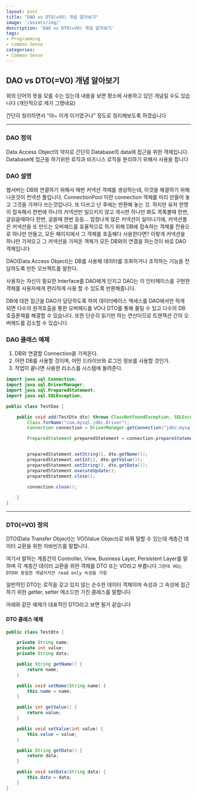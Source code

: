 ```yaml
---
layout: post
title: "DAO vs DTO(=VO) 개념 알아보기"
image: '/assets/img/'
description: 'DAO vs DTO(=VO) 개념 알아보기'
tags:
- Programming
- Common Sense
categories:
- Common Sense
---
```



## DAO vs DTO(=VO) 개념 알아보기

위의 단어의 뜻을 모를 수는 있는데 내용을 보면 평소에 사용하고 있던 개념일 수도 있습니다 (개인적으로 제가 그랬네요)

간단히 정리하면서 "아~ 이게 이거였구나" 정도로 정리해보도록 하겠습니다

---

### DAO 정의

Data Access Object의 약자로 간단히 Database의 data에 접근을 위한 객체입니다. Database에 접근을 하기위한 로직과 비즈니스 로직을 분리하기 위해서 사용을 합니다


### DAO 설명

웹서버는 DB와 연결하기 위해서 매번 커넥션 객체를 생성하는데, 이것을 해결하기 위해 나온것이 컨넥션 풀입니다.
ConnectionPool 이란 connection 객체를 미리 만들어 놓고 그것을 가져다 쓰는것입니다. 또 다쓰고 난 후에는 반환해 놓는 것.
하지만 유저 한명이 접속해서 한번에 하나의 커넥션만 일으키지 않고 게시판 하나만 봐도 목록볼때 한번, 글읽을때마다 한번, 글쓸때 한번 등등...
엄청나게 많은 커넥션이 일어나기에, 커넥션풀은 커넥션을 또 만드는 오버헤드를 효율적으로 하기 위해 DB에 접속하는 객체를 전용으로 하나만 만들고,
모든 페이지에서 그 객체를 호출해다 사용한다면? 이렇게 커넥션을 하나만 가져오고 그 커넥션을 가져온 객체가 모든 DB와의 연결을 하는것이 바로 DAO 객체입니다

DAO(Data Access Object)는 DB를 사용해 데이터를 조화하거나 조작하는 기능을 전담하도록 만든 오브젝트를 말한다.

사용자는 자신이 필요한 Interface를 DAO에게 던지고 DAO는 이 인터페이스를
구현한 객체를 사용자에게 편리하게 사용 할 수 있도록 반환해줍니다.

 DB에 대한 접근을 DAO가 담당하도록 하여 데이터베이스 엑세스를 DAO에서만
하게 되면 다수의 원격호출을 통한 오버헤드를 VO나 DTO를 통해 줄일 수 있고
다수의 DB 호출문제를 해결할 수 있습니다. 또한 단순히 읽기만 하는 연산이므로
트랜잭션 간의 오버헤드를 감소할 수 있습니다.


### DAO 클래스 예제

1. DB와 연결할 Connection을 가져온다.
2. 어떤 DB를 사용할 것이며, 어떤 드라이브와 로그인 정보를 사용할 것인가.
3. 작업이 끝나면 사용한 리소스를 시스템에 돌려준다.

```java
import java.sql.Connection;
import java.sql.DriverManager;
import java.sql.PreparedStatement;
import java.sql.SQLException;

public class TestDao {

    public void add(TestDto dto) throws ClassNotFoundException, SQLException {
        Class.forName("com.mysql.jdbc.Driver");
        Connection connection = DriverManager.getConnection("jdbc:mysql://localhost/test", "root", "root");

        PreparedStatement preparedStatement = connection.prepareStatement("insert into users(id,name,password) value(?,?,?)");


        preparedStatement.setString(1, dto.getName());
        preparedStatement.setInt(2, dto.getValue());
        preparedStatement.setString(3, dto.getData());
        preparedStatement.executeUpdate();
        preparedStatement.close();
        
        connection.close();

    }
}
```

---

### DTO(=VO) 정의

DTO(Data Transfer Object)는 VO(Value Object)로 바꿔 말할 수 있는데 계층간 데이터 교환을 위한 자바빈즈를 말합니다.

여기서 말하는 계층간의 Controller, View, Business Layer, Persistent Layer를 말하며 각 계층간 데이터 교환을 위한 객체를 DTO 또는 VO라고 부릅니다
`그런데 VO는 DTO와 동일한 개념이지만 read only 속성을 가짐`


일반적인 DTO는 로직을 갖고 있지 않는 순수한 데이터 객체이며 속성과 그 속성에 접근하기 위한 getter, setter 메소드만 가진 클래스를 말합니다

아래와 같은 예제가 대표적인 DTO라고 보면 될거 같습니다

#### DTO 클래스 예제

```java
public class TestDto {

    private String name;
    private int value;
    private String data;

    public String getName() {
        return name;
    }

    public void setName(String name) {
        this.name = name;
    }

    public int getValue() {
        return value;
    }

    public void setValue(int value) {
        this.value = value;
    }

    public String getData() {
        return data;
    }

    public void setData(String data) {
        this.data = data;
    }
}
```

